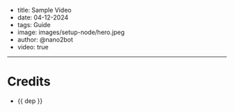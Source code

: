 - title: Sample Video
- date: 04-12-2024
- tags: Guide
- image: images/setup-node/hero.jpeg
- author: @nano2bot
- video: true
-----

# Credits

<ul>
  <li v-for="dep in deps" :key="dep">{{ dep }}</li>
</ul>
